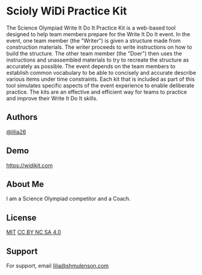 
# Scioly WiDi Practice Kit

The Science Olympiad Write It Do It Practice Kit is a web-based tool designed to help team members prepare for the Write It Do It event. In the event, one team member (the "Writer") is given a structure made from construction materials. The writer proceeds to write instructions on how to build the structure. The other team member (the "Doer") then uses the instructions and unassembled materials to try to recreate the structure as accurately as possible. The event depends on the team members to establish common vocabulary to be able to concisely and accurate describe various items under time constraints. Each kit that is included as part of this tool simulates specific aspects of the event experience to enable deliberate practice. The kits are an effective and efficient way for teams to practice and improve their Write It Do It skills.

## Authors

[@lilia26](https://www.github.com/lilia26)


## Demo

https://widikit.com
## About Me
I am a Science Olympiad competitor and a Coach.
## License

[MIT](http://opensource.org/licenses/mit-license.php)
[CC BY NC SA 4.0](http://creativecommons.org/licenses/by-nc-sa/4.0/)

## Support

For support, email lilia@shmulenson.com

